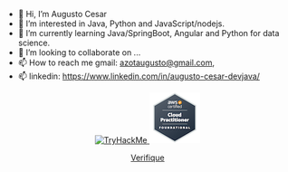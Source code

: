 - 👋 Hi, I’m Augusto Cesar
- 👀 I’m interested in Java, Python and JavaScript/nodejs.
- 🌱 I’m currently learning Java/SpringBoot, Angular and Python for data science.
- 💞️ I’m looking to collaborate on ...
- 📫 How to reach me gmail: azotaugusto@gmail.com,
- 📫 linkedin: https://www.linkedin.com/in/augusto-cesar-devjava/


<!---
aucoliveira/aucoliveira is a ✨ special ✨ repository because its `README.md` (this file) appears on your GitHub profile.
You can click the Preview link to take a look at your changes.
--->
<p align="center">
  <a href="https://tryhackme.com/badge/2313876">
    <img src="https://tryhackme-badges.s3.amazonaws.com/aucoliveira.png" alt="TryHackMe">
  </a>
  <img src="https://github.com/aucoliveira/aucoliveira/blob/main/aws-certified-cloud-practitioner%20(2).png" alt="AWS Certified Cloud Practitioner">
</p>

<p align="center">
  <a href="https://www.credly.com/badges/de883e9b-4f4d-495e-b3c3-f9cea0c9dbeb/public_url">Verifique</a>
</p>




